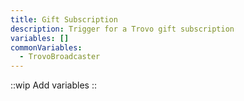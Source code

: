 ```yaml
---
title: Gift Subscription
description: Trigger for a Trovo gift subscription
variables: []
commonVariables:
  - TrovoBroadcaster
---
```


::wip
Add variables
::
